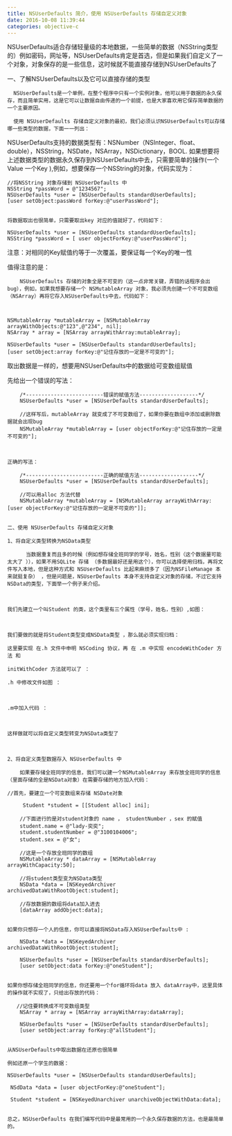 ```yaml
---
title: NSUserDefaults 简介，使用 NSUserDefaults 存储自定义对象
date: 2016-10-08 11:39:44
categories: objective-c
---
```

NSUserDefaults适合存储轻量级的本地数据，一些简单的数据（NSString类型的）例如密码，网址等，NSUserDefaults肯定是首选，但是如果我们自定义了一个对象，对象保存的是一些信息，这时候就不能直接存储到NSUserDefaults了
<!-- more -->
一、了解NSUserDefaults以及它可以直接存储的类型


      NSUserDefaults是一个单例，在整个程序中只有一个实例对象，他可以用于数据的永久保存，而且简单实用，这是它可以让数据自由传递的一个前提，也是大家喜欢用它保存简单数据的一个主要原因。     

      使用 NSUserDefaults 存储自定义对象的最初，我们必须认识NSUserDefaults可以存储哪一些类型的数据，下面一一列出：

NSUserDefaults支持的数据类型有：NSNumber（NSInteger、float、double），NSString，NSDate，NSArray，NSDictionary，BOOL.
如果想要将上述数据类型的数据永久保存到NSUserDefaults中去，只需要简单的操作(一个Value 一个Key ),例如，想要保存一个NSString的对象，代码实现为：



    //将NSString 对象存储到 NSUserDefaults 中
    NSString *passWord = @"1234567";
    NSUserDefaults *user = [NSUserDefaults standardUserDefaults];
    [user setObject:passWord forKey:@"userPassWord"];


    将数据取出也很简单，只需要取出key 对应的值就好了，代码如下：

    NSUserDefaults *user = [NSUserDefaults standardUserDefaults];
    NSString *passWord = [ user objectForKey:@"userPassWord"];


注意：对相同的Key赋值约等于一次覆盖，要保证每一个Key的唯一性

值得注意的是：

        NSUserDefaults 存储的对象全是不可变的（这一点非常关键，弄错的话程序会出bug），例如，如果我想要存储一个 NSMutableArray 对象，我必须先创建一个不可变数组（NSArray）再将它存入NSUserDefaults中去，代码如下：



    NSMutableArray *mutableArray = [NSMutableArray arrayWithObjects:@"123",@"234", nil];
    NSArray * array = [NSArray arrayWithArray:mutableArray];
    
    NSUserDefaults *user = [NSUserDefaults standardUserDefaults];
    [user setObject:array forKey:@"记住存放的一定是不可变的"];


取出数据是一样的，想要用NSUserDefaults中的数据给可变数组赋值

先给出一个错误的写法：

```objc
    /*-------------------------错误的赋值方法-------------------*/
    NSUserDefaults *user = [NSUserDefaults standardUserDefaults];
    
    //这样写后，mutableArray 就变成了不可变数组了，如果你要在数组中添加或删除数据就会出现bug
    NSMutableArray *mutableArray = [user objectForKey:@"记住存放的一定是不可变的"];



正确的写法：

    /*-------------------------正确的赋值方法-------------------*/
    NSUserDefaults *user = [NSUserDefaults standardUserDefaults];
    
    //可以用alloc 方法代替
    NSMutableArray *mutableArray = [NSMutableArray arrayWithArray:[user objectForKey:@"记住存放的一定是不可变的"]];


二、使用 NSUserDefaults 存储自定义对象

1、将自定义类型转换为NSData类型

      当数据重复而且多的时候（例如想存储全班同学的学号，姓名，性别（这个数据量可能太大了 ）），如果不用SQLite 存储 （多数据最好还是用这个），你可以选择使用归档，再将文件写入本地，但是这种方式和 NSUserDefaults 比起来麻烦多了（因为NSFileManage 本来就挺复杂） ，但是问题是，NSUserDefaults 本身不支持自定义对象的存储，不过它支持NSData的类型，下面举一个例子来介绍。



我们先建立一个叫Student 的类，这个类里有三个属性（学号，姓名，性别）,如图：



我们要做的就是将Student类型变成NSData类型 ，那么就必须实现归档：

这里要实现 在.h 文件中申明 NSCoding 协议，再 在 .m 中实现 encodeWithCoder 方法 和 

initWithCoder 方法就可以了 ： 

.h 中修改文件如图 ：



.m中加入代码 ：



这样做就可以将自定义类型转变为NSData类型了



2、将自定义类型数据存入 NSUserDefaults 中

    如果要存储全班同学的信息，我们可以建一个NSMutableArray 来存放全班同学的信息（里面存储的全是NSData对象）在需要存储的地方加入代码：

//首先，要建立一个可变数组来存储 NSDate对象

     Student *student = [[Student alloc] ini];
     
    //下面进行的是对student对象的 name ， studentNumber ，sex 的赋值
    student.name = @"lady-奕奕";
    student.studentNumber = @"3100104006";
    student.sex = @"女";
    
    //这是一个存放全班同学的数组
    NSMutableArray * dataArray = [NSMutableArray arrayWithCapacity:50];
    
    //将student类型变为NSData类型
    NSData *data = [NSKeyedArchiver archivedDataWithRootObject:student];
    
    //存放数据的数组将data加入进去
    [dataArray addObject:data];


如果你只想存一个人的信息，你可以直接将NSData存入NSUserDefaults中 :

    NSData *data = [NSKeyedArchiver archivedDataWithRootObject:student];   
    
    NSUserDefaults *user = [NSUserDefaults standardUserDefaults];
    [user setObject:data forKey:@"oneStudent"];


如果你想存储全班同学的信息，你还要用一个for循环将data 放入 dataArray中，这里具体的操作就不实现了，只给出存放的代码：

   //记住要转换成不可变数组类型
    NSArray * array = [NSArray arrayWithArray:dataArray];
    
    NSUserDefaults *user = [NSUserDefaults standardUserDefaults];
    [user setObject:array forKey:@"allStudent"];


从NSUserDefaults中取出数据在还原也很简单

例如还原一个学生的数据：

NSUserDefaults *user = [NSUserDefaults standardUserDefaults];
 
 NSdData *data = [user objectForKey:@"oneStudent"];
    
 Student *student = [NSKeyedUnarchiver unarchiveObjectWithData:data];


总之，NSUserDefaults 在我们编写代码中是最常用的一个永久保存数据的方法，也是最简单的。
```


